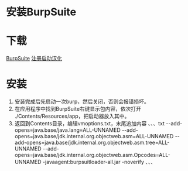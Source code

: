 # 安装BurpSuite


<!--more-->

# 下载
[BurpSuite](https://portswigger.net/burp/releases#professional)
[注册启动汉化](https://github.com/Leon406/BurpSuiteCN-Release/releases)

# 安装
1. 安装完成后先启动一次burp，然后关闭，否则会报错损坏。
2. 在应用程序中找到BurpSuite右键显示包内容，依次打开 ./Contents/Resources/app，把启动器放入其中。
3. 返回到Contents目录，编辑vmoptions.txt，末尾追加内容
、、、txt
--add-opens=java.base/java.lang=ALL-UNNAMED
--add-opens=java.base/jdk.internal.org.objectweb.asm=ALL-UNNAMED
--add-opens=java.base/jdk.internal.org.objectweb.asm.tree=ALL-UNNAMED
--add-opens=java.base/jdk.internal.org.objectweb.asm.Opcodes=ALL-UNNAMED
-javaagent:burpsuitloader-all.jar
-noverify
、、、


